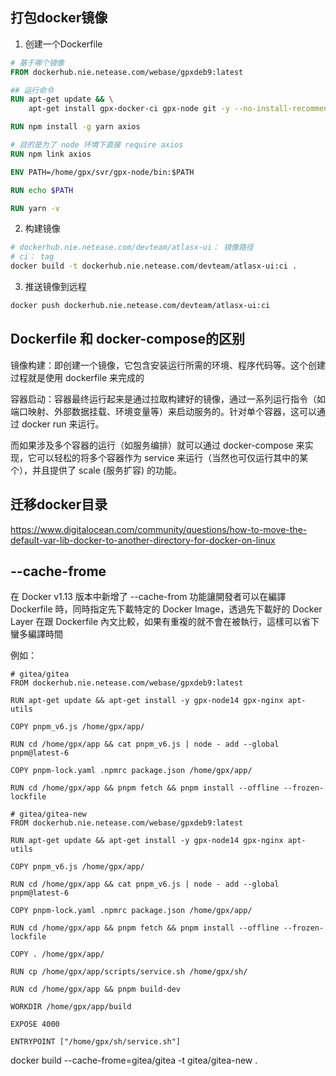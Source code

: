 ## 打包docker镜像
1. 创建一个Dockerfile
```dockerfile
# 基于哪个镜像
FROM dockerhub.nie.netease.com/webase/gpxdeb9:latest

## 运行命令
RUN apt-get update && \
    apt-get install gpx-docker-ci gpx-node git -y --no-install-recommends

RUN npm install -g yarn axios

# 目的是为了 node 环境下直接 require axios
RUN npm link axios

ENV PATH=/home/gpx/svr/gpx-node/bin:$PATH

RUN echo $PATH

RUN yarn -v
```

2. 构建镜像
```bash
# dockerhub.nie.netease.com/devteam/atlasx-ui： 镜像路径
# ci： tag
docker build -t dockerhub.nie.netease.com/devteam/atlasx-ui:ci .
```

3. 推送镜像到远程
```bash
docker push dockerhub.nie.netease.com/devteam/atlasx-ui:ci
```

## Dockerfile 和 docker-compose的区别
镜像构建：即创建一个镜像，它包含安装运行所需的环境、程序代码等。这个创建过程就是使用 dockerfile 来完成的

容器启动：容器最终运行起来是通过拉取构建好的镜像，通过一系列运行指令（如端口映射、外部数据挂载、环境变量等）来启动服务的。针对单个容器，这可以通过 docker run 来运行。

而如果涉及多个容器的运行（如服务编排）就可以通过 docker-compose 来实现，它可以轻松的将多个容器作为 service 来运行（当然也可仅运行其中的某个），并且提供了 scale (服务扩容) 的功能。

## 迁移docker目录
https://www.digitalocean.com/community/questions/how-to-move-the-default-var-lib-docker-to-another-directory-for-docker-on-linux

## --cache-frome
在 Docker v1.13 版本中新增了 --cache-from 功能讓開發者可以在編譯 Dockerfile 時，同時指定先下載特定的 Docker Image，透過先下載好的 Docker Layer 在跟 Dockerfile 內文比較，如果有重複的就不會在被執行，這樣可以省下蠻多編譯時間

例如：
```docker
# gitea/gitea
FROM dockerhub.nie.netease.com/webase/gpxdeb9:latest

RUN apt-get update && apt-get install -y gpx-node14 gpx-nginx apt-utils

COPY pnpm_v6.js /home/gpx/app/

RUN cd /home/gpx/app && cat pnpm_v6.js | node - add --global pnpm@latest-6

COPY pnpm-lock.yaml .npmrc package.json /home/gpx/app/

RUN cd /home/gpx/app && pnpm fetch && pnpm install --offline --frozen-lockfile
```

```docker
# gitea/gitea-new
FROM dockerhub.nie.netease.com/webase/gpxdeb9:latest

RUN apt-get update && apt-get install -y gpx-node14 gpx-nginx apt-utils

COPY pnpm_v6.js /home/gpx/app/

RUN cd /home/gpx/app && cat pnpm_v6.js | node - add --global pnpm@latest-6

COPY pnpm-lock.yaml .npmrc package.json /home/gpx/app/

RUN cd /home/gpx/app && pnpm fetch && pnpm install --offline --frozen-lockfile

COPY . /home/gpx/app/

RUN cp /home/gpx/app/scripts/service.sh /home/gpx/sh/

RUN cd /home/gpx/app && pnpm build-dev

WORKDIR /home/gpx/app/build

EXPOSE 4000

ENTRYPOINT ["/home/gpx/sh/service.sh"]
```

docker build --cache-frome=gitea/gitea -t gitea/gitea-new .